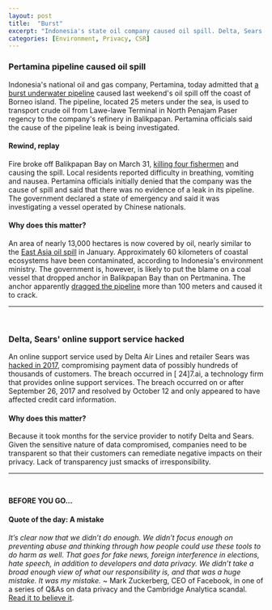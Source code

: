 ```yaml
---
layout: post
title:  "Burst"
excerpt: "Indonesia's state oil company caused oil spill. Delta, Sears customers's data compromised. Our quote of the day is from one of Mark Zuckerberg's many interviews in recent days."
categories: [Environment, Privacy, CSR]
---
```


### Pertamina pipeline caused oil spill

Indonesia's national oil and gas company, Pertamina, today admitted that <a href="http://www.thejakartapost.com/news/2018/04/04/burst-undersea-pipeline-caused-oil-spill-says-pertamina.html" target="_blank">a burst underwater pipeline</a> caused last weekend's oil spill off the coast of Borneo island. The pipeline, located 25 meters under the sea, is used to transport crude oil from Lawe-lawe Terminal in North Penajam Paser regency to the company's refinery in Balikpapan. Pertamina officials said the cause of the pipeline leak is being investigated.

#### Rewind, replay

Fire broke off Balikpapan Bay on March 31, <a href="https://www.sustainabilitymatters.info/environment/2018/04/03/indonesia-spill.html" target="_blank">killing four fishermen</a> and causing the spill. Local residents reported difficulty in breathing, vomiting and nausea. Pertamina officials initially denied that the company was the cause of spill and said that there was no evidence of a leak in its pipeline. The government declared a state of emergency and said it was investigating a vessel operated by Chinese nationals.

#### Why does this matter?

An area of nearly 13,000 hectares is now covered by oil, nearly similar to the <a href="https://www.sustainabilitymatters.info/finance/csr/environment/2018/01/17/Blackrock-China.html" target="_blank">East Asia oil spill</a> in January. Approximately 60 kilometers of coastal ecosystems have been contaminated, according to Indonesia's environment ministry. The government is, however, is likely to put the blame on a coal vessel that dropped anchor in Balikpapan Bay than on Pertmanina. The anchor apparently <a href="https://www.reuters.com/article/us-indonesia-environment-oil/indonesia-blames-coal-ship-for-oil-spill-not-state-energy-firm-idUSKCN1HC1FP" target="_blank">dragged the pipeline</a> more than 100 meters and caused it to crack.

* * *
<br />

### Delta, Sears' online support service hacked

An online support service used by Delta Air Lines and retailer Sears was <a href="https://www.reuters.com/article/us-delta-air-cyber-24-7-ai/sears-holding-delta-air-hit-by-customer-data-breach-at-tech-firm-idUSKCN1HC089?utm_campaign=trueAnthem:+Trending+Content&utm_content=5ac5ab0004d3015b09b97dbd&utm_medium=trueAnthem&utm_source=twitter" target="_blank">hacked in 2017</a>, compromising payment data of possibly hundreds of thousands of customers. The breach occurred in [ 24]7.ai, a technology firm that provides online support services. The breach occurred on or after September 26, 2017 and resolved by October 12 and only appeared to have affected credit card information.

#### Why does this matter?

Because it took months for the service provider to notify Delta and Sears. Given the sensitive nature of data compromised, companies need to be transparent so that their customers can remediate negative impacts on their privacy. Lack of transparency just smacks of irresponsibility.

* * *
<br />

**BEFORE YOU GO...**

#### **Quote of the day: A mistake**

<em>It’s clear now that we didn’t do enough. We didn’t focus enough on preventing abuse and thinking through how people could use these tools to do harm as well. That goes for fake news, foreign interference in elections, hate speech, in addition to developers and data privacy. We didn’t take a broad enough view of what our responsibility is, and that was a huge mistake. It was my mistake.</em> ~ Mark Zuckerberg, CEO of Facebook, in one of a series of Q&As on data privacy and the Cambridge Analytica scandal. <a href="https://newsroom.fb.com/news/2018/04/hard-questions-protecting-peoples-information/" target="_blank">Read it to believe it</a>.

